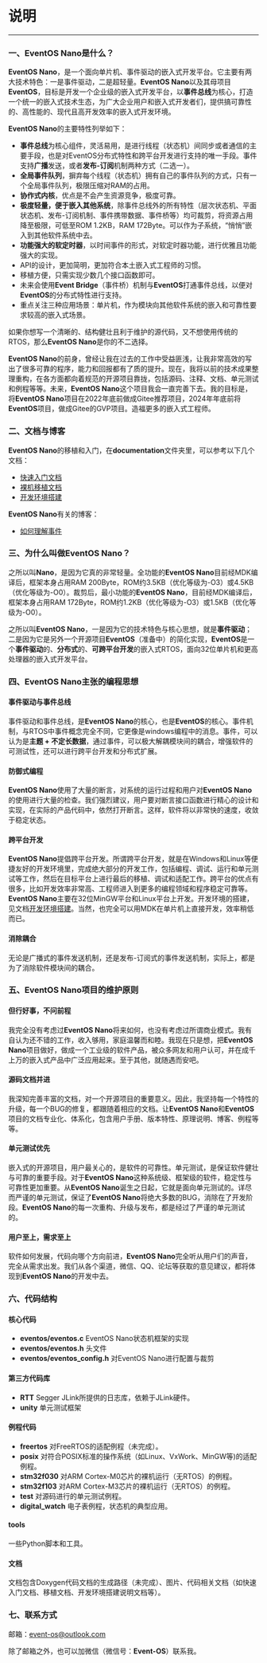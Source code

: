 # 说明
-------
### 一、EventOS Nano是什么？
**EventOS Nano**，是一个面向单片机、事件驱动的嵌入式开发平台。它主要有两大技术特色：一是事件驱动，二是超轻量。**EventOS Nano**以及其母项目**EventOS**，目标是开发一个企业级的嵌入式开发平台，以**事件总线**为核心，打造一个统一的嵌入式技术生态，为广大企业用户和嵌入式开发者们，提供搞可靠性的、高性能的、现代且高开发效率的嵌入式开发环境。

**EventOS Nano**的主要特性列举如下：
+ **事件总线**为核心组件，灵活易用，是进行线程（状态机）间同步或者通信的主要手段，也是对EventOS分布式特性和跨平台开发进行支持的唯一手段。事件支持**广播**发送，或者**发布-订阅**机制两种方式（二选一）。
+ **全局事件队列**，摒弃每个线程（状态机）拥有自己的事件队列的方式，只有一个全局事件队列，极限压缩对RAM的占用。
+ **协作式内核**，优点是不会产生资源竞争，极度可靠。
+ **极度轻量，便于嵌入其他系统**，除事件总线外的所有特性（层次状态机、平面状态机、发布-订阅机制、事件携带数据、事件桥等）均可裁剪，将资源占用降至极限，可低至ROM 1.2KB，RAM 172Byte。可以作为子系统，“悄悄”嵌入到其他软件系统中去。
+ **功能强大的软定时器**，以时间事件的形式，对软定时器功能，进行优雅且功能强大的实现。
+ API的设计，更加简明，更加符合本土嵌入式工程师的习惯。
+ 移植方便，只需实现少数几个接口函数即可。
+ 未来会使用**Event Bridge**（事件桥）机制与**EventOS**打通事件总线，以便对**EventOS**的分布式特性进行支持。
+ 重点关注三种应用场景：单片机，作为模块向其他软件系统的嵌入和可靠性要求较高的嵌入式场景。

如果你想写一个清晰的、结构健壮且利于维护的源代码，又不想使用传统的RTOS，那么**EventOS Nano**是你的不二选择。

**EventOS Nano**的前身，曾经让我在过去的工作中受益匪浅，让我非常高效的写出了很多可靠的程序，能力和回报都有了质的提升。现在，我将以前的技术成果整理重构，在各方面都向着规范的开源项目靠拢，包括源码、注释、文档、单元测试和例程等等。未来，**EventOS Nano**这个项目我会一直完善下去。我的目标是，将**EventOS Nano**项目在2022年底前做成Gitee推荐项目，2024年年底前将**EventOS**项目，做成Gitee的GVP项目。造福更多的嵌入式工程师。

### 二、文档与博客
**EventOS Nano**的移植和入门，在**documentation**文件夹里，可以参考以下几个文档：
+ [快速入门文档](/documentation/UM-02-001-QuickStart.md)
+ [裸机移植文档](/documentation/UM-02-002-PortMetal.md)
+ [开发环境搭建](/documentation/UM-02-003-DevEnv.md)

**EventOS Nano**有关的博客：
+ [如何理解事件](/blog/如何理解事件.md)

### 三、为什么叫做EventOS Nano？
之所以叫**Nano**，是因为它真的非常轻量。全功能的**EventOS Nano**目前经MDK编译后，框架本身占用RAM 200Byte，ROM约3.5KB（优化等级为-O3）或4.5KB（优化等级为-O0）。裁剪后，最小功能的**EventOS Nano**，目前经MDK编译后，框架本身占用RAM 172Byte，ROM约1.2KB（优化等级为-O3）或1.5KB（优化等级为-O0）。

之所以叫**EventOS Nano**，一是因为它的技术特色与核心思想，就是**事件驱动**；二是因为它是另外一个开源项目**EventOS**（准备中）的简化实现，**EventOS**是一个**事件驱动**的、**分布式**的、**可跨平台开发**的嵌入式RTOS，面向32位单片机和更高处理器的嵌入式开发平台。

### 四、EventOS Nano主张的编程思想
#### **事件驱动**与**事件总线**
事件驱动和事件总线，是**EventOS Nano**的核心，也是**EventOS**的核心。事件机制，与RTOS中事件概念完全不同，它更像是windows编程中的消息。事件，可以认为是**主题 + 不定长数据**，通过事件，可以极大解耦模块间的耦合，增强软件的可测试性，还可以进行跨平台开发和分布式扩展。

#### **防御式编程**
**EventOS Nano**使用了大量的断言，对系统的运行过程和用户对**EventOS Nano**的使用进行大量的检查。我们强烈建议，用户要对断言接口函数进行精心的设计和实现，在实际的产品代码中，依然打开断言。这样，软件将以非常快的速度，收敛于稳定状态。

#### **跨平台开发**
**EventOS Nano**提倡跨平台开发。所谓跨平台开发，就是在Windows和Linux等便捷友好的开发环境里，完成绝大部分的开发工作，包括编程、调试、运行和单元测试等工作，然后在目标平台上进行最后的移植、调试和适配工作。跨平台的优点有很多，比如开发效率非常高、工程师进入到更多的编程领域和程序稳定可靠等。**EventOS Nano**主要在32位MinGW平台和Linux平台上开发。开发环境的搭建，见文档[开发环境搭建](/documentation/UM-02-003-DevEnv.md)。当然，也完全可以用MDK在单片机上直接开发，效率稍低而已。

#### **消除耦合**

无论是广播式的事件发送机制，还是发布-订阅式的事件发送机制，实际上，都是为了消除软件模块间的耦合。

### 五、EventOS Nano项目的维护原则
#### 但行好事，不问前程

我完全没有考虑过**EventOS Nano**将来如何，也没有考虑过所谓商业模式。我有自认为还不错的工作，收入够用，家庭温馨而和睦。我现在只是想，把**EventOS Nano**项目做好，做成一个工业级的软件产品，被众多网友和用户认可，并在成千上万的嵌入式产品中广泛应用起来。至于其他，就随遇而安吧。

#### 源码文档并进
我深知完善丰富的文档，对一个开源项目的重要意义。因此，我坚持每一个特性的升级，每一个BUG的修复，都跟随着相应的文档。让**EventOS Nano**和**EventOS**项目的文档专业化、体系化，包含用户手册、版本特性、原理说明、博客、例程等等。

#### 单元测试优先
嵌入式的开源项目，用户最关心的，是软件的可靠性。单元测试，是保证软件健壮与可靠的重要手段。对于**EventOS Nano**这种系统级、框架级的软件，稳定性与可靠性更加重要。从**EventOS Nano**诞生之日起，它就是面向单元测试的。详尽而严谨的单元测试，保证了**EventOS Nano**将绝大多数的BUG，消除在了开发阶段。**EventOS Nano**的每一次重构、升级与发布，都是经过了严谨的单元测试的。

#### 用户至上，需求至上
软件如何发展，代码向哪个方向前进，**EventOS Nano**完全听从用户们的声音，完全从需求出发。我们从各个渠道，微信、QQ、论坛等获取的意见建议，都将体现到**EventOS Nano**的开发中去。

### 六、代码结构
#### **核心代码**
+ **eventos/eventos.c** EventOS Nano状态机框架的实现
+ **eventos/eventos.h** 头文件
+ **eventos/eventos_config.h** 对EventOS Nano进行配置与裁剪

#### **第三方代码库**
+ **RTT** Segger JLink所提供的日志库，依赖于JLink硬件。
+ **unity** 单元测试框架

#### **例程代码**
+ **freertos** 对FreeRTOS的适配例程（未完成）。
+ **posix** 对符合POSIX标准的操作系统（如Linux、VxWork、MinGW等)的适配例程。
+ **stm32f030** 对ARM Cortex-M0芯片的裸机运行（无RTOS）的例程。
+ **stm32f103** 对ARM Cortex-M3芯片的裸机运行（无RTOS）的例程。
+ **test** 对源码进行的单元测试例程。
+ **digital_watch** 电子表例程，状态机的典型应用。
#### **tools**
一些Python脚本和工具。

#### **文档**
文档包含Doxygen代码文档的生成路径（未完成）、图片、代码相关文档（如快速入门文档、移植文档、开发环境搭建说明文档等）。

### 七、联系方式
邮箱：event-os@outlook.com

除了邮箱之外，也可以加微信（微信号：**Event-OS**）联系我。